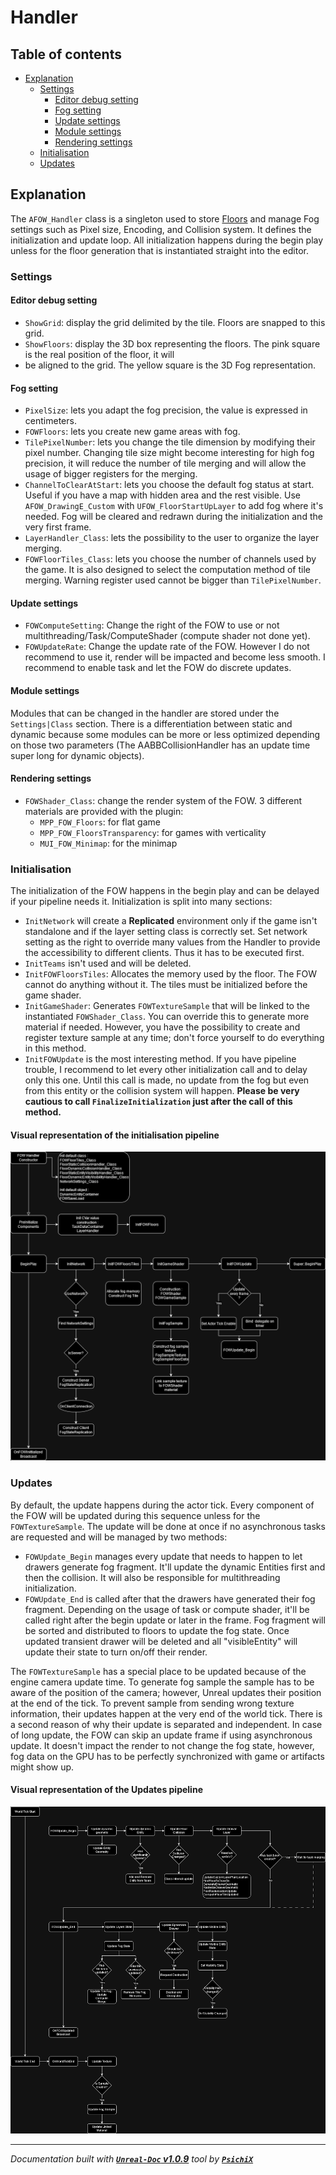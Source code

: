 # Handler

## Table of contents

- [Explanation](#explanation)
    - [Settings](#settings)
        - [Editor debug setting](#editor-debug-setting)
        - [Fog setting](#fog-setting)
        - [Update settings](#update-settings)
        - [Module settings](#module-settings)
        - [Rendering settings](#rendering-settings)
    - [Initialisation](#initialisation)
    - [Updates](#updates)

## Explanation

The `AFOW_Handler` class is a singleton used to store [Floors](/book/architecture/Floor.md) and manage Fog settings such as Pixel size, Encoding,
and Collision system. It defines the initialization and update loop. All initialization happens during the begin play unless
for the floor generation that is instantiated straight into the editor.

### Settings

#### Editor debug setting
* `ShowGrid`: display the grid delimited by the tile. Floors are snapped to this grid.
* `ShowFloors`: display the 3D box representing the floors. The pink square is the real position of the floor, it will
* be aligned to the grid. The yellow square is the 3D Fog representation.

#### Fog setting
* `PixelSize`: lets you adapt the fog precision, the value is expressed in centimeters.
* `FOWFloors`: lets you create new game areas with fog.
* `TilePixelNumber`: lets you change the tile dimension by modifying their pixel number. Changing tile size might become
interesting for high fog precision, it will reduce the number of tile merging and will allow the usage of bigger registers for the merging.
* `ChannelToClearAtStart`: lets you choose the default fog status at start. Useful if you have a map with hidden area
and the rest visible. Use `AFOW_DrawingE_Custom` with `UFOW_FloorStartUpLayer` to add fog where it's needed. Fog will
be cleared and redrawn during the initialization and the very first frame.
* `LayerHandler_Class`: lets the possibility to the user to organize the layer merging.
* `FOWFloorTiles_Class`: lets you choose the number of channels used by the game. It is also designed to select the computation method
of tile merging. Warning register used cannot be bigger than `TilePixelNumber`.

#### Update settings
* `FOWComputeSetting`: Change the right of the FOW to use or not multithreading/Task/ComputeShader (compute shader not done yet).
* `FOWUpdateRate`: Change the update rate of the FOW. However I do not recommend to use it, render will be impacted and become less
smooth. I recommend to enable task and let the FOW do discrete updates.

#### Module settings
Modules that can be changed in the handler are stored under the `Settings|Class` section. There is a differentiation between static
and dynamic because some modules can be more or less optimized depending on those two parameters (The AABBCollisionHandler has an
update time super long for dynamic objects).

#### Rendering settings
* `FOWShader_Class`: change the render system of the FOW. 3 different materials are provided with the plugin:
    * `MPP_FOW_Floors`: for flat game
    * `MPP_FOW_FloorsTransparency`: for games with verticality
    * `MUI_FOW_Minimap`: for the minimap

### Initialisation

The initialization of the FOW happens in the begin play and can be delayed if your pipeline needs it. Initialization is split into
many sections:

* `InitNetwork` will create a **Replicated** environment only if the game isn't standalone and if the layer setting class is
correctly set. Set network setting as the right to override many values from the Handler to provide the accessibility to different
clients. Thus it has to be executed first.
* `InitTeams` isn't used and will be deleted.
* `InitFOWFloorsTiles`: Allocates the memory used by the floor. The FOW cannot do anything without it. The tiles must be
initialized before the game shader.
* `InitGameShader`: Generates `FOWTextureSample` that will be linked to the instantiated `FOWShader_Class`. You can override this to
generate more material if needed. However, you have the possibility to create and register texture sample at any time; don't force
yourself to do everything in this method.
* `InitFOWUpdate` is the most interesting method. If you have pipeline trouble, I recommend to let every other initialization call
and to delay only this one. Until this call is made, no update from the fog but even from this entity or the collision system will
happen. **Please be very cautious to call `FinalizeInitialization` just after the call of this method.**

#### Visual representation of the initialisation pipeline

![FOWHandler initialisation pipeline](../../assets/Architecture/Handler/FOWInitialisation.drawio.png)

### Updates

By default, the update happens during the actor tick. Every component of the FOW will be updated during this sequence unless for
the `FOWTextureSample`. The update will be done at once if no asynchronous tasks are requested and will be managed by two methods:

* `FOWUpdate_Begin` manages every update that needs to happen to let drawers generate fog fragment. It'll update the dynamic Entities
first and then the collision. It will also be responsible for multithreading initialization.
* `FOWUpdate_End` is called after that the drawers have generated their fog fragment. Depending on the usage of task or compute shader,
it'll be called right after the begin update or later in the frame. Fog fragment will be sorted and distributed to floors to update the
fog state. Once updated transient drawer will be deleted and all "visibleEntity" will update their state to turn on/off their render.

The `FOWTextureSample` has a special place to be updated because of the engine camera update time. To generate fog sample the sample
has to be aware of the position of the camera; however, Unreal updates their position at the end of the tick. To prevent sample from
sending wrong texture information, their updates happen at the very end of the world tick. There is a second reason of why their update
is separated and independent. In case of long update, the FOW can skip an update frame if using asynchronous update. It doesn't impact
the render to not change the fog state, however, fog data on the GPU has to be perfectly synchronized with game or artifacts might show up.

#### Visual representation of the Updates pipeline

![FOWHandler update pipeline](../../assets/Architecture/Handler/FOWUpdate.drawio.png)

---
_Documentation built with [**`Unreal-Doc` v1.0.9**](https://github.com/PsichiX/unreal-doc) tool by [**`PsichiX`**](https://github.com/PsichiX)_